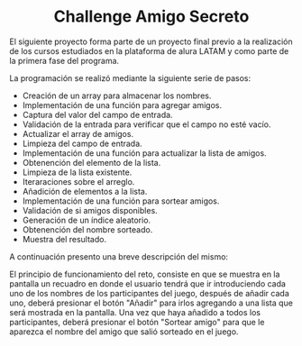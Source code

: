 <h1 align="center"> Challenge Amigo Secreto </h1>

El siguiente proyecto forma parte de un proyecto final previo a la realización de los cursos estudiados en la plataforma de alura LATAM y como parte de la primera fase del programa.

La programación se realizó mediante la siguiente serie de pasos:

 * Creación de un array para almacenar los nombres.
 * Implementación de una función para agregar amigos.
 * Captura del valor del campo de entrada.
 * Validación de la entrada para verificar que el campo no esté vacío.
 * Actualizar el array de amigos.
 * Limpieza del campo de entrada.
 * Implementación de una función para actualizar la lista de amigos.
 * Obtenención del elemento de la lista.
 * Limpieza de la lista existente.
 * Iteraraciones sobre el arreglo.
 * Añadición de elementos a la lista.
 * Implementación de una función para sortear amigos.
 * Validación de si amigos disponibles.
 * Generación de un índice aleatorio.
 * Obtenención del nombre sorteado.
 * Muestra del resultado.

A continuación presento una breve descripción del mismo:

El principio de funcionamiento del reto, consiste en que se muestra en la pantalla un recuadro en donde el usuario tendrá que ir introduciendo cada uno de los nombres de los participantes del juego, después de añadir cada uno, deberá presionar el botón "Añadir" para irlos agregando a una lista que será mostrada en la pantalla. Una vez que haya añadido a todos los participantes, deberá presionar el botón "Sortear amigo" para que le aparezca el nombre del amigo que salió sorteado en el juego.

